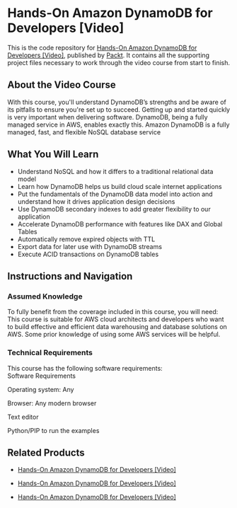 


# Hands-On Amazon DynamoDB for Developers [Video]
This is the code repository for [Hands-On Amazon DynamoDB for Developers [Video]](https://www.packtpub.com/big-data-and-business-intelligence/hands-amazon-dynamodb-developers-video?utm_source=github&utm_medium=repository&utm_campaign=9781838554361), published by [Packt](https://www.packtpub.com/?utm_source=github). It contains all the supporting project files necessary to work through the video course from start to finish.
## About the Video Course
With this course, you'll understand DynamoDB’s strengths and be aware of its pitfalls to ensure you're set up to succeed. Getting up and started quickly is very important when delivering software. DynamoDB, being a fully managed service in AWS, enables exactly this. Amazon DynamoDB is a fully managed, fast, and flexible NoSQL database service

<H2>What You Will Learn</H2>
<DIV class=book-info-will-learn-text>
<UL>
<LI>Understand NoSQL and how it differs to a traditional relational data model 
<LI>Learn how DynamoDB helps us build cloud scale internet applications 
<LI>Put the fundamentals of the DynamoDB data model into action and understand how it drives application design decisions 
<LI>Use DynamoDB secondary indexes to add greater flexibility to our application 
<LI>Accelerate DynamoDB performance with features like DAX and Global Tables 
<LI>Automatically remove expired objects with TTL 
<LI>Export data for later use with DynamoDB streams 
<LI>Execute ACID transactions on DynamoDB tables </LI></UL></DIV>

## Instructions and Navigation
### Assumed Knowledge
To fully benefit from the coverage included in this course, you will need:<br/>
This course is suitable for AWS cloud architects and developers who want to build effective and efficient data warehousing and database solutions on AWS. 
Some prior knowledge of using some AWS services will be helpful.
### Technical Requirements
This course has the following software requirements:<br/>
Software Requirements

Operating system: Any



Browser: Any modern browser



Text editor



Python/PIP to run the examples



## Related Products
* [Hands-On Amazon DynamoDB for Developers [Video]](https://www.packtpub.com/big-data-and-business-intelligence/hands-amazon-dynamodb-developers-video?utm_source=github&utm_medium=repository&utm_campaign=9781838554361)

* [Hands-On Amazon DynamoDB for Developers [Video]](https://www.packtpub.com/big-data-and-business-intelligence/hands-amazon-dynamodb-developers-video?utm_source=github&utm_medium=repository&utm_campaign=9781838554361)

* [Hands-On Amazon DynamoDB for Developers [Video]](https://www.packtpub.com/big-data-and-business-intelligence/hands-amazon-dynamodb-developers-video?utm_source=github&utm_medium=repository&utm_campaign=9781838554361)

